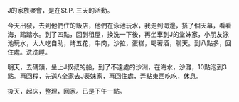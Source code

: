 J的家族聚會，是在St.P. 三天的活動。

今天出發，去到他們住的飯店，他們在泳池玩水，我走到海邊，搭了個天幕，看看海，踏踏水。到了四點，回到租屋，換洗一下後，再坐車到J的堂妹家，小朋友泳池玩水，大人吃自助，烤五花，牛肉，沙拉，蛋糕，喝著酒，聊天。到八點多，回住處。洗洗睡。

明天，去碼頭，坐上J叔叔的船，到了不遠處的沙洲，在海水，沙灘，10點泡到3點。再回程，先送A全家去J表妹家，再回住處，弄點東西吃吃，休息。

後天，起床，整理，回家。已是下午一點。
